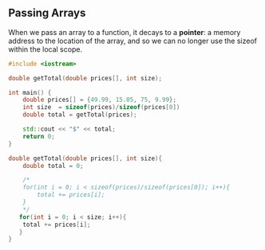 ## Passing Arrays
When we pass an array to a function, it decays to a **pointer**: a memory address to the location of the array, and so we can no longer use the sizeof within the local scope.

```cpp
#include <iostream>

double getTotal(double prices[], int size);

int main() {
    double prices[] = {49.99, 15.05, 75, 9.99};
    int size  = sizeof(prices)/sizeof(prices[0])
    double total = getTotal(prices);

    std::cout << "$" << total;
    return 0;
}

double getTotal(double prices[], int size){
    double total = 0;

    /*
    for(int i = 0; i < sizeof(prices)/sizeof(prices[0]); i++){
        total += prices[i];
    }
    */
   for(int i = 0; i < size; i++){
    total += prices[i];
   }
}
```